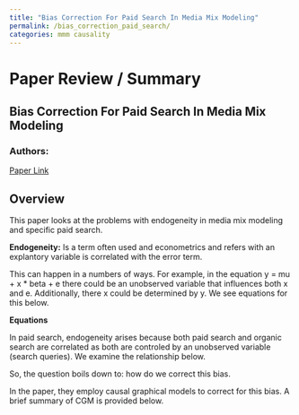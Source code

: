 ```yaml
---
title: "Bias Correction For Paid Search In Media Mix Modeling"
permalink: /bias_correction_paid_search/
categories: mmm causality
---
```


# Paper Review / Summary

## Bias Correction For Paid Search In Media Mix Modeling
### Authors: 
[Paper Link](https://arxiv.org/pdf/1807.03292.pdf)

## Overview

This paper looks at the problems with endogeneity in media mix modeling and specific paid search. 

**Endogeneity:** Is a term often used and econometrics and refers with an explantory variable is correlated with the error term. 

This can happen in a numbers of ways. For example, in the equation y = mu + x * beta + e there could be an unobserved variable that influences both x and e. Additionally, there x could be determined by y. We see equations for this below.

**Equations**

In paid search, endogeneity arises because both paid search and organic search are correlated as both are controled by an unobserved variable (search queries). We examine the relationship below. 

So, the question boils down to: how do we correct this bias.

In the paper, they employ causal graphical models to correct for this bias. A brief summary of CGM is provided below. 


